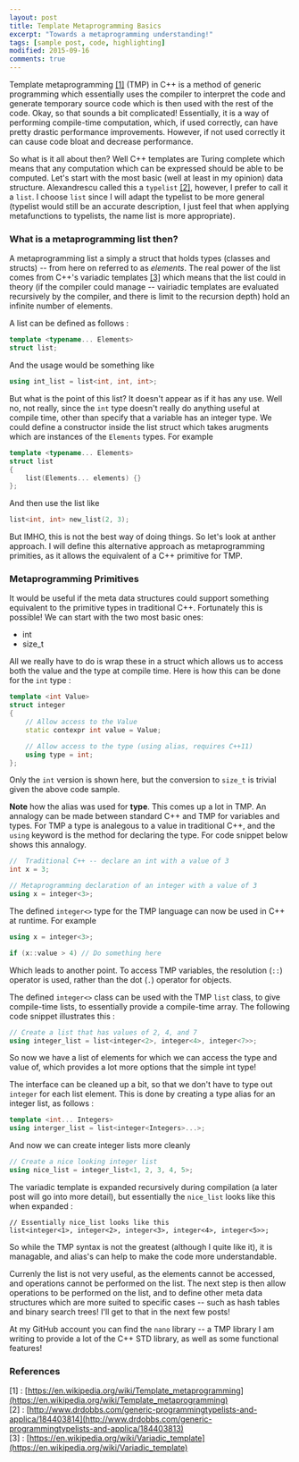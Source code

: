 ```yaml
---
layout: post
title: Template Metaprogramming Basics
excerpt: "Towards a metaprogramming understanding!"
tags: [sample post, code, highlighting]
modified: 2015-09-16
comments: true
---
```


Template metaprogramming [[1]](https://en.wikipedia.org/wiki/Template_metaprogramming) (TMP) in C++ is a method of
generic programming which essentially uses the compiler to interpret the code and generate temporary source
code which is then used with the rest of the code. Okay, so that sounds a bit complicated! Essentially, it is
a way of performing compile-time computation, which, if used correctly, can have pretty drastic performance
improvements. However, if not used correctly it can cause code bloat and decrease performance. 

So what is it all about then? Well C++ templates are Turing complete which means that any computation which can be
expressed should be able to be computed. Let's start with the most basic (well at least in my opinion) 
data structure. Alexandrescu called this a ```typelist``` [[2]](http://www.drdobbs.com/generic-programmingtypelists-and-applica/184403813), however,
I prefer to call it a ```list```. I choose ```list``` since I will adapt the typelist to be more general 
(typelist would still be an accurate description, I just feel that when applying metafunctions to typelists, 
the name list is more appropriate). 

### What is a metaprogramming list then?

A metaprogramming list a simply a struct that holds types (classes and structs) -- from here on
referred to as *elements*. The real power of the list comes from C++'s variadic templates 
[[3]](https://en.wikipedia.org/wiki/Variadic_template) which means that the list could in theory 
(if the compiler could manage -- vairiadic templates are evaluated recursively by the compiler, and there is 
limit to the recursion depth) hold an infinite number of elements. 

A list can be defined as follows :

```cpp
template <typename... Elements>
struct list;
```

And the usage would be something like 

```cpp
using int_list = list<int, int, int>;
```

But what is the point of this list? It doesn't appear as if it has any use. Well no, not really, since the
```int``` type doesn't really do anything useful at compile time, other than specify that a variable has
an integer type. We could define a constructor inside the list struct which takes arugments which are
instances of the ```Elements``` types. For example

```cpp
template <typename... Elements>
struct list
{
    list(Elements... elements) {}
};
```

And then use the list like 

```cpp
list<int, int> new_list(2, 3);
```

But IMHO, this is not the best way of doing things. So let's look at anther approach. I will define this alternative 
approach as metaprogramming primities, as it allows the equivalent of a C++ primitive for TMP.

### Metaprogramming Primitives

It would be useful if the meta data structures could support something equivalent to the primitive types in
traditional C++. Fortunately this is possible! We can start with the two most basic ones:

* int
* size_t

All we really have to do is wrap these in a struct which allows us to access both the value and the type at
compile time. Here is how this can be done for the ```int``` type :

```cpp
template <int Value>
struct integer
{
    // Allow access to the Value
    static contexpr int value = Value;

    // Allow access to the type (using alias, requires C++11)
    using type = int;
};
```

Only the ```int``` version is shown here, but the conversion to ```size_t``` is trivial given the above code sample.

__Note__ how the alias was used for __type__. This comes up a lot in TMP. An annalogy can be made between standard 
C++ and TMP for variables and types. For TMP a type is analegous to a value in traditional C++, and the 
```using``` keyword is the method for declaring the type. For code snippet below shows this annalogy.

```cpp
//  Traditional C++ -- declare an int with a value of 3
int x = 3;

// Metaprogramming declaration of an integer with a value of 3
using x = integer<3>;
```
The defined ```integer<>``` type for the TMP language can now be used in C++ at
runtime. For example

```cpp
using x = integer<3>;

if (x::value > 4) // Do something here
```

Which leads to another point. To access TMP variables, the resolution (```::```) operator is used, rather than 
the dot (```.```) operator for objects. 

The defined ```integer<>``` class can be used with the TMP ```list``` class, to give compile-time lists, to 
essentially provide a compile-time array. The following code snippet illustrates this :

```cpp
// Create a list that has values of 2, 4, and 7
using integer_list = list<integer<2>, integer<4>, integer<7>>;
```

So now we have a list of elements for which we can access the type and value of, which provides a lot more
options that the simple int type!

The interface can be cleaned up a bit, so that we don't have to type out ```integer``` for each
list element. This is done by creating a type alias for an integer list, as follows :

```cpp
template <int... Integers>
using interger_list = list<integer<Integers>...>;
```

And now we can create integer lists more cleanly

```cpp
// Create a nice looking integer list
using nice_list = integer_list<1, 2, 3, 4, 5>;
```

The variadic template is expanded recursively during compilation (a later post will go into more detail), but 
essentially the ```nice_list``` looks like this when expanded :

```
// Essentially nice_list looks like this 
list<integer<1>, integer<2>, integer<3>, integer<4>, integer<5>>;
```

So while the TMP syntax is not the greatest (although I quite like it), it is managable, and alias's can help 
to make the code more understandable.

Currenly the list is not very useful, as the elements cannot be accessed, and operations cannot be performed 
on the list. The next step is then allow operations to be performed on the list, and to define other meta 
data structures which are more suited to specific cases -- such as hash tables and binary search trees! I'll 
get to that in the next few posts! 

At my GitHub account you can find the ```nano``` library -- a TMP library I am writing to provide a lot of 
the C++ STD library, as well as some functional features!

### References

[1] : [https://en.wikipedia.org/wiki/Template_metaprogramming](https://en.wikipedia.org/wiki/Template_metaprogramming)  
[2] : [http://www.drdobbs.com/generic-programmingtypelists-and-applica/184403814](http://www.drdobbs.com/generic-programmingtypelists-and-applica/184403813)  
[3] : [https://en.wikipedia.org/wiki/Variadic_template](https://en.wikipedia.org/wiki/Variadic_template)  
